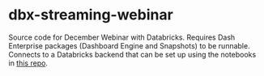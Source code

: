# dbx-streaming-webinar

Source code for December Webinar with Databricks. Requires Dash Enterprise packages (Dashboard Engine and Snapshots) to be runnable. Connects to a Databricks backend that can be set up using the notebooks in [this repo](https://github.com/CodyAustinDavis/edw-best-practices/tree/main/Realtime%20Data%20Apps%20Workshop). 


